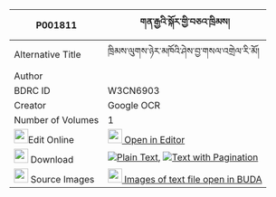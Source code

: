 |P001811|གན་རྒྱའི་སྐོར་གྱི་བཅའ་ཁྲིམས། 
| --- | --- 
|Alternative Title |ཁྲིམས་ལུགས་ཉེར་མཁོའི་ཤེས་བྱ་གསལ་འགྲེལ་རི་མོ།
|Author | 
|BDRC ID | W3CN6903
|Creator | Google OCR
|Number of Volumes| 1
|<img width="25" src="https://img.icons8.com/color/25/000000/edit-property.png">Edit Online| [<img width="25" src="https://avatars.githubusercontent.com/u/45091458?s=200&v=4"> Open in Editor](http://editor.openpecha.org/P001811)
|<img width="25" src="https://img.icons8.com/fluent/48/000000/download-2.png"/>  Download | [![](https://img.icons8.com/color/20/000000/txt.png)Plain Text](https://github.com/Openpecha/P001811/releases/download/v1/gengya_i_kor_gyi_chatrim_plain_P001811.zip), [![](https://img.icons8.com/color/20/000000/txt.png)Text with Pagination](https://github.com/Openpecha/P001811/releases/download/v1/gengya_i_kor_gyi_chatrim_pages_P001811.zip)
|<img width="25" src="https://img.icons8.com/plasticine/100/000000/pictures-folder.png"/>  Source Images | [<img width="25" src="https://library.bdrc.io/icons/BUDA-small.svg"> Images of text file open in BUDA](https://library.bdrc.io/show/bdr:W3CN6903)